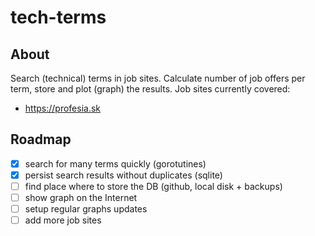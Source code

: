 # tech-terms

## About

Search (technical) terms in job sites. Calculate number of job offers per term, store and plot (graph) the results. Job sites currently covered:

* https://profesia.sk

## Roadmap

* [x] search for many terms quickly (gorotutines)
* [x] persist search results without duplicates (sqlite)
* [ ] find place where to store the DB (github, local disk + backups)
* [ ] show graph on the Internet
* [ ] setup regular graphs updates
* [ ] add more job sites
